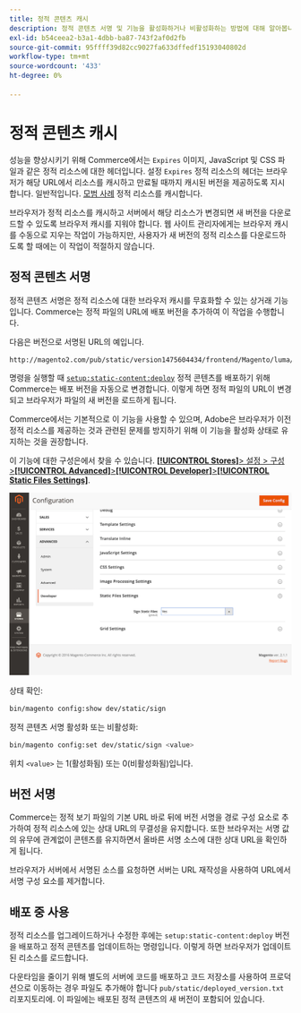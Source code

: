 ```yaml
---
title: 정적 콘텐츠 캐시
description: 정적 콘텐츠 서명 및 기능을 활성화하거나 비활성화하는 방법에 대해 알아봅니다.
exl-id: b54ceea2-b3a1-4dbb-ba87-743f2af0d2fb
source-git-commit: 95ffff39d82cc9027fa633dffedf15193040802d
workflow-type: tm+mt
source-wordcount: '433'
ht-degree: 0%

---
```


# 정적 콘텐츠 캐시

성능을 향상시키기 위해 Commerce에서는 `Expires` 이미지, JavaScript 및 CSS 파일과 같은 정적 리소스에 대한 헤더입니다.
설정 `Expires` 정적 리소스의 헤더는 브라우저가 해당 URL에서 리소스를 캐시하고 만료될 때까지 캐시된 버전을 제공하도록 지시합니다.
일반적입니다. [모범 사례](https://developer.yahoo.com/performance/rules.html#expires=) 정적 리소스를 캐시합니다.

브라우저가 정적 리소스를 캐시하고 서버에서 해당 리소스가 변경되면 새 버전을 다운로드할 수 있도록 브라우저 캐시를 지워야 합니다.
웹 사이트 관리자에게는 브라우저 캐시를 수동으로 지우는 작업이 가능하지만, 사용자가 새 버전의 정적 리소스를 다운로드하도록 할 때에는 이 작업이 적절하지 않습니다.

## 정적 콘텐츠 서명

정적 콘텐츠 서명은 정적 리소스에 대한 브라우저 캐시를 무효화할 수 있는 상거래 기능입니다.
Commerce는 정적 파일의 URL에 배포 버전을 추가하여 이 작업을 수행합니다.

다음은 버전으로 서명된 URL의 예입니다.

```terminal
http://magento2.com/pub/static/version1475604434/frontend/Magento/luma/en_US/images/logo.svg
```

명령을 실행할 때 [`setup:static-content:deploy`](../cli/static-view-file-deployment.md) 정적 콘텐츠를 배포하기 위해 Commerce는 배포 버전을 자동으로 변경합니다.
이렇게 하면 정적 파일의 URL이 변경되고 브라우저가 파일의 새 버전을 로드하게 됩니다.

Commerce에서는 기본적으로 이 기능을 사용할 수 있으며, Adobe은 브라우저가 이전 정적 리소스를 제공하는 것과 관련된 문제를 방지하기 위해 이 기능을 활성화 상태로 유지하는 것을 권장합니다.

이 기능에 대한 구성은에서 찾을 수 있습니다. [**[!UICONTROL Stores]**> 설정 > 구성 >**[!UICONTROL Advanced]**>**[!UICONTROL Developer]**>**[!UICONTROL Static Files Settings]**](https://docs.magento.com/user-guide/system/static-file-signature.html).

![정적 파일 설정](../../assets/configuration/static-files-settings.png)

상태 확인:

```bash
bin/magento config:show dev/static/sign
```

정적 콘텐츠 서명 활성화 또는 비활성화:

```bash
bin/magento config:set dev/static/sign <value>
```

위치 `<value>` 는 1(활성화됨) 또는 0(비활성화됨)입니다.

## 버전 서명

Commerce는 정적 보기 파일의 기본 URL 바로 뒤에 버전 서명을 경로 구성 요소로 추가하여 정적 리소스에 있는 상대 URL의 무결성을 유지합니다.
또한 브라우저는 서명 값의 유무에 관계없이 콘텐츠를 유지하면서 올바른 서명 소스에 대한 상대 URL을 확인하게 됩니다.

브라우저가 서버에서 서명된 소스를 요청하면 서버는 URL 재작성을 사용하여 URL에서 서명 구성 요소를 제거합니다.

## 배포 중 사용

정적 리소스를 업그레이드하거나 수정한 후에는 `setup:static-content:deploy` 버전을 배포하고 정적 콘텐츠를 업데이트하는 명령입니다. 이렇게 하면 브라우저가 업데이트된 리소스를 로드합니다.

다운타임을 줄이기 위해 별도의 서버에 코드를 배포하고 코드 저장소를 사용하여 프로덕션으로 이동하는 경우 파일도 추가해야 합니다 `pub/static/deployed_version.txt` 리포지토리에.
이 파일에는 배포된 정적 콘텐츠의 새 버전이 포함되어 있습니다.
